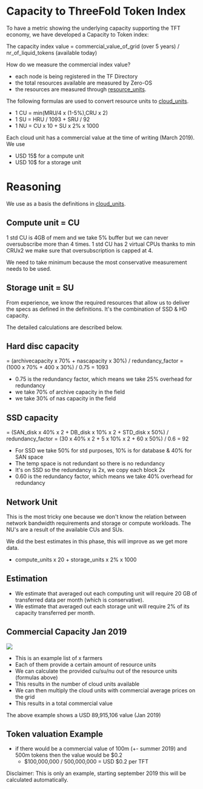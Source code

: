 
# Capacity to ThreeFold Token Index

To have a metric showing the underlying capacity supporting the TFT economy, we have developed a Capacity to Token index:

The capacity index value = commercial_value_of_grid (over 5 years) / nr_of_liquid_tokens (available today)

How do we measure the commercial index value?

- each node is being registered in the TF Directory
- the total resources available are measured by Zero-OS 
- the resources are measured through [resource_units](resource_units.md).

The following formulas are used to convert resource units to [cloud_units](threefold_cloud_units.md).

- 1 CU = min(MRU/4 x (1-5%),CRU x 2)
- 1 SU = HRU / 1093 + SRU / 92
- 1 NU = CU x 10 + SU x 2% x 1000

Each cloud unit has a commercial value at the time of writing (March 2019). We use

- USD 15$ for a compute unit
- USD 10$ for a storage unit

# Reasoning

We use as a basis the definitions in [cloud_units](threefold_cloud_units.md).

## Compute unit = CU

1 std CU is 4GB of mem and we take 5% buffer 
but we can never oversubscribe more than 4 times.
1 std CU has 2 virtual CPUs thanks to min CRUx2 we make sure that oversubscription is capped at 4.

We need to take minimum because the most conservative measurement needs to be used.

## Storage unit = SU

From experience, we know the required resources that allow us to deliver the specs as defined in the definitions.
It's the combination of SSD & HD capacity. 

The detailed calculations are described below.

## Hard disc capacity

= (archivecapacity x 70% + nascapacity x 30%) / redundancy_factor
= (1000 x 70% + 400 x 30%) / 0.75 = 1093

- 0.75 is the redundancy factor, which means we take 25% overhead for redundancy
- we take 70% of archive capacity in the field
- we take 30% of nas capacity in the field

## SSD capacity

= (SAN_disk x 40% x 2 + DB_disk x 10% x 2 + STD_disk x 50%) / redundancy_factor
= (30 x 40% x 2 + 5 x 10% x 2 + 60 x 50%) / 0.6
= 92

- For SSD we take 50% for std purposes, 10% is for database & 40% for SAN space
- The temp space is not redundant so there is no redundancy
- It's on SSD so the redundancy is 2x, we copy each block 2x
- 0.60 is the redundancy factor, which means we take 40% overhead for redundancy

## Network Unit

This is the most tricky one because we don't know the relation between network bandwidth requirements and storage or compute workloads. The NU's are a result of the available CUs and SUs.

We did the best estimates in this phase, this will improve as we get more data.

- compute_units x 20 + storage_units x 2% x 1000

## Estimation

- We estimate that averaged out each computing unit will require 20 GB of transferred data per month (which is conservative).
- We estimate that averaged out each storage unit will require 2% of its capacity transferred per month.


## Commercial Capacity Jan 2019

![](token_value_calc.png)

- This is an example list of x farmers
- Each of them provide a certain amount of resource units
- We can calculate the provided cu/su/nu out of the resource units (formulas above)
- This results in the number of cloud units available
- We can then multiply the cloud units with commercial average prices on the grid
- This results in a total commercial value

The above example shows a USD 89,915,106 value  (Jan 2019)

## Token valuation Example

- if there would be a commercial value of 100m (+- summer 2019) and 500m tokens then the value would be $0.2
    - $100,000,000 / 500,000,000 = USD $0.2 per TFT
    
Disclaimer: This is only an example, starting september 2019 this will be calculated automatically.



